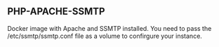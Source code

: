 ## PHP-APACHE-SSMTP
Docker image with Apache and SSMTP installed. You need to pass the /etc/ssmtp/ssmtp.conf file as a volume to confirgure your instance.
